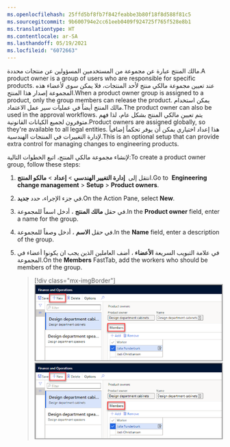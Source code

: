 ```yaml
---
ms.openlocfilehash: 25ffd5bf8fb7f842feabbe3b80f18f8d588f81c5
ms.sourcegitcommit: 9b600794e2cc61eeb0409f924725f765f528e8b1
ms.translationtype: HT
ms.contentlocale: ar-SA
ms.lasthandoff: 05/19/2021
ms.locfileid: "6072663"
---
```

<span data-ttu-id="ca63f-101">مالك المنتج عبارة عن مجموعة من المستخدمين المسؤولين عن منتجات محددة.</span><span class="sxs-lookup"><span data-stu-id="ca63f-101">A product owner is a group of users who are responsible for specific products.</span></span> <span data-ttu-id="ca63f-102">عند تعيين مجموعة مالكي منتج لأحد المنتجات، فلا يمكن سوى لأعضاء هذه المجموعة إصدار هذا المنتج.</span><span class="sxs-lookup"><span data-stu-id="ca63f-102">When a product owner group is assigned to a product, only the group members can release the product.</span></span> <span data-ttu-id="ca63f-103">يمكن استخدام مالك المنتج أيضاً في عمليات سير عمل الاعتماد.</span><span class="sxs-lookup"><span data-stu-id="ca63f-103">The product owner can also be used in the approval workflows.</span></span> <span data-ttu-id="ca63f-104">يتم تعيين مالكي المنتج بشكل عام، لذا فهم متوفرون لجميع الكيانات القانونية.</span><span class="sxs-lookup"><span data-stu-id="ca63f-104">Product owners are assigned globally, so they're available to all legal entities.</span></span> <span data-ttu-id="ca63f-105">هذا إعداد اختياري يمكن أن يوفر تحكماً إضافياً لإدارة التغييرات في المنتجات الهندسية.</span><span class="sxs-lookup"><span data-stu-id="ca63f-105">This is an optional setup that can provide extra control for managing changes to engineering products.</span></span>

<span data-ttu-id="ca63f-106">لإنشاء مجموعة مالكي المنتج، اتبع الخطوات التالية:</span><span class="sxs-lookup"><span data-stu-id="ca63f-106">To create a product owner group, follow these steps:</span></span>

1. <span data-ttu-id="ca63f-107">انتقل إلى  **إدارة التغيير الهندسي** > **إعداد** > **مالكو المنتج**.</span><span class="sxs-lookup"><span data-stu-id="ca63f-107">Go to  **Engineering change management** > **Setup** > **Product owners**.</span></span>

1. <span data-ttu-id="ca63f-108">في جزء الإجراء، حدد **جديد**.</span><span class="sxs-lookup"><span data-stu-id="ca63f-108">On the Action Pane, select **New**.</span></span>

1. <span data-ttu-id="ca63f-109">في حقل **مالك المنتج** ، أدخل اسماً للمجموعة.</span><span class="sxs-lookup"><span data-stu-id="ca63f-109">In the **Product owner** field, enter a name for the group.</span></span>

1. <span data-ttu-id="ca63f-110">في حقل **الاسم** ، أدخل وصفاً للمجموعة.</span><span class="sxs-lookup"><span data-stu-id="ca63f-110">In the **Name** field, enter a description of the group.</span></span>

1. <span data-ttu-id="ca63f-111">في علامة التبويب السريعة **الأعضاء** ، أضف العاملين الذين يجب ان يكونوا أعضاء في المجموعة.</span><span class="sxs-lookup"><span data-stu-id="ca63f-111">On the **Members** FastTab, add the workers who should be members of the group.</span></span>

    > [!div class="mx-imgBorder"]
    > <span data-ttu-id="ca63f-112">[![لقطة شاشة لصفحة مالكي المنتج، مع تحديد خزائن قسم التصميم.](../media/product-owner-groups.png)](../media/product-owner-groups.png#lightbox)</span><span class="sxs-lookup"><span data-stu-id="ca63f-112">[![Screenshot of the Product owners page, with Design department cabinets selected.](../media/product-owner-groups.png)](../media/product-owner-groups.png#lightbox)</span></span>
